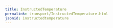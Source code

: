 ```yaml
---
title: InstructedTemperature
permalink: transport/InstructedTemperature.html
jsonid: instructedtemperature
---
```

